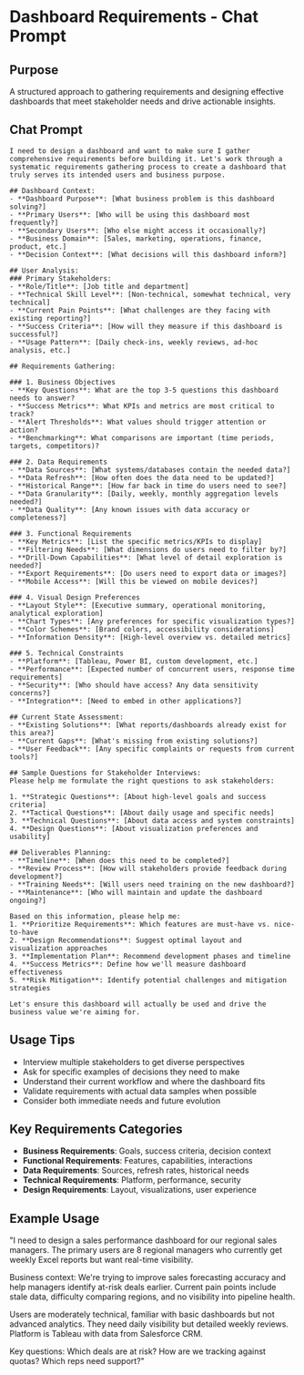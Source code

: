 # Dashboard Requirements - Chat Prompt

## Purpose
A structured approach to gathering requirements and designing effective dashboards that meet stakeholder needs and drive actionable insights.

## Chat Prompt

```
I need to design a dashboard and want to make sure I gather comprehensive requirements before building it. Let's work through a systematic requirements gathering process to create a dashboard that truly serves its intended users and business purpose.

## Dashboard Context:
- **Dashboard Purpose**: [What business problem is this dashboard solving?]
- **Primary Users**: [Who will be using this dashboard most frequently?]
- **Secondary Users**: [Who else might access it occasionally?]
- **Business Domain**: [Sales, marketing, operations, finance, product, etc.]
- **Decision Context**: [What decisions will this dashboard inform?]

## User Analysis:
### Primary Stakeholders:
- **Role/Title**: [Job title and department]
- **Technical Skill Level**: [Non-technical, somewhat technical, very technical]
- **Current Pain Points**: [What challenges are they facing with existing reporting?]
- **Success Criteria**: [How will they measure if this dashboard is successful?]
- **Usage Pattern**: [Daily check-ins, weekly reviews, ad-hoc analysis, etc.]

## Requirements Gathering:

### 1. Business Objectives
- **Key Questions**: What are the top 3-5 questions this dashboard needs to answer?
- **Success Metrics**: What KPIs and metrics are most critical to track?
- **Alert Thresholds**: What values should trigger attention or action?
- **Benchmarking**: What comparisons are important (time periods, targets, competitors)?

### 2. Data Requirements
- **Data Sources**: [What systems/databases contain the needed data?]
- **Data Refresh**: [How often does the data need to be updated?]
- **Historical Range**: [How far back in time do users need to see?]
- **Data Granularity**: [Daily, weekly, monthly aggregation levels needed?]
- **Data Quality**: [Any known issues with data accuracy or completeness?]

### 3. Functional Requirements
- **Key Metrics**: [List the specific metrics/KPIs to display]
- **Filtering Needs**: [What dimensions do users need to filter by?]
- **Drill-Down Capabilities**: [What level of detail exploration is needed?]
- **Export Requirements**: [Do users need to export data or images?]
- **Mobile Access**: [Will this be viewed on mobile devices?]

### 4. Visual Design Preferences
- **Layout Style**: [Executive summary, operational monitoring, analytical exploration]
- **Chart Types**: [Any preferences for specific visualization types?]
- **Color Schemes**: [Brand colors, accessibility considerations]
- **Information Density**: [High-level overview vs. detailed metrics]

### 5. Technical Constraints
- **Platform**: [Tableau, Power BI, custom development, etc.]
- **Performance**: [Expected number of concurrent users, response time requirements]
- **Security**: [Who should have access? Any data sensitivity concerns?]
- **Integration**: [Need to embed in other applications?]

## Current State Assessment:
- **Existing Solutions**: [What reports/dashboards already exist for this area?]
- **Current Gaps**: [What's missing from existing solutions?]
- **User Feedback**: [Any specific complaints or requests from current tools?]

## Sample Questions for Stakeholder Interviews:
Please help me formulate the right questions to ask stakeholders:

1. **Strategic Questions**: [About high-level goals and success criteria]
2. **Tactical Questions**: [About daily usage and specific needs]
3. **Technical Questions**: [About data access and system constraints]
4. **Design Questions**: [About visualization preferences and usability]

## Deliverables Planning:
- **Timeline**: [When does this need to be completed?]
- **Review Process**: [How will stakeholders provide feedback during development?]
- **Training Needs**: [Will users need training on the new dashboard?]
- **Maintenance**: [Who will maintain and update the dashboard ongoing?]

Based on this information, please help me:
1. **Prioritize Requirements**: Which features are must-have vs. nice-to-have
2. **Design Recommendations**: Suggest optimal layout and visualization approaches
3. **Implementation Plan**: Recommend development phases and timeline
4. **Success Metrics**: Define how we'll measure dashboard effectiveness
5. **Risk Mitigation**: Identify potential challenges and mitigation strategies

Let's ensure this dashboard will actually be used and drive the business value we're aiming for.
```

## Usage Tips
- Interview multiple stakeholders to get diverse perspectives
- Ask for specific examples of decisions they need to make
- Understand their current workflow and where the dashboard fits
- Validate requirements with actual data samples when possible
- Consider both immediate needs and future evolution

## Key Requirements Categories
- **Business Requirements**: Goals, success criteria, decision context
- **Functional Requirements**: Features, capabilities, interactions
- **Data Requirements**: Sources, refresh rates, historical needs
- **Technical Requirements**: Platform, performance, security
- **Design Requirements**: Layout, visualizations, user experience

## Example Usage

"I need to design a sales performance dashboard for our regional sales managers. The primary users are 8 regional managers who currently get weekly Excel reports but want real-time visibility.

Business context: We're trying to improve sales forecasting accuracy and help managers identify at-risk deals earlier. Current pain points include stale data, difficulty comparing regions, and no visibility into pipeline health.

Users are moderately technical, familiar with basic dashboards but not advanced analytics. They need daily visibility but detailed weekly reviews. Platform is Tableau with data from Salesforce CRM.

Key questions: Which deals are at risk? How are we tracking against quotas? Which reps need support?"